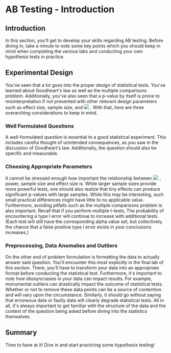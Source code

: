 

# AB Testing - Introduction

## Introduction

In this section, you'll get to develop your skills regarding AB testing. Before diving in, take a minute to note some key points which you should keep in mind when completing the various labs and conducting your own hypothesis tests in practice.


## Experimental Design

You've seen that a lot goes into the proper design of statistical tests. You've learned about Goodheart's law as well as the multiple comparisons problem. Additionally, you've also seen that a p-value by itself is prone to misinterpretation if not presented with other relevant design parameters such as effect size, sample size, and  <img src="https://render.githubusercontent.com/render/math?math=\alpha"> . With that, here are three overarching considerations to keep in mind.

### Well Formulated Questions

A well-formulated question is essential to a good statistical experiment. This includes careful thought of unintended consequences, as you saw in the discussion of Goodheart's law. Additionally, the question should also be specific and measurable.

### Choosing Appropriate Parameters

It cannot be stressed enough how important the relationship between  <img src="https://render.githubusercontent.com/render/math?math=\alpha"> , power, sample size and effect size is. While larger sample sizes provide more powerful tests, one should also realize that tiny effects can produce significant p-values with large samples. While this may be interesting, such small practical differences might have little to no applicable value. Furthermore, avoiding pitfalls such as the multiple comparisons problem is also important. Recall that if you perform multiple t-tests, The probability of encountering a type I error will continue to increase with additional tests. (Each test will still have the corresponding alpha value set, but collectively, the chance that a false positive type I error exists in your conclusions increases.)

### Preprocessing, Data Anomalies and Outliers

On the other end of problem formulation is formatting the data to actually answer said question. You'll encounter this most explicitly in the final lab of this section. There, you'll have to transform your data into an appropriate format before conducting the statistical test. Furthermore, it's important to note how idiosyncrasies in your data can impact results. For example, monumental outliers can drastically impact the outcome of statistical tests. Whether or not to remove these data points can be a source of contention and will vary upon the circumstance. Similarly, it should go without saying that erroneous data or faulty data will clearly degrade statistical tests. All in all, it's always important to get familiar with the structure of the data and the context of the question being asked before diving into the statistics themselves.

## Summary 

Time to have at it! Dive in and start practicing some hypothesis testing!
